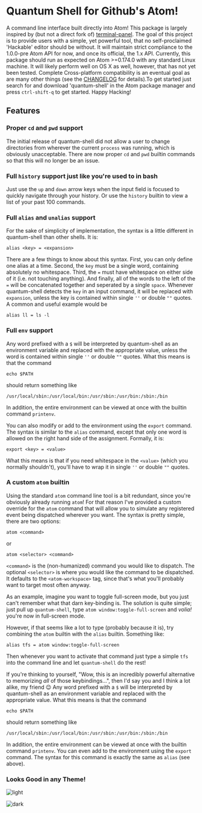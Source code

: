 # Quantum Shell for Github's Atom!
A command line interface built directly into Atom! This package is largely inspired by (but not a direct fork of) [terminal-panel](http://github.com/thedaniel/terminal-panel). The goal of this project is to provide users with a simple, yet powerful tool, that no self-proclaimed 'Hackable' editor should be without. It will maintain strict compliance to the 1.0.0-pre Atom API for now, and once its official, the 1.x API. Currently, this package should run as expected on Atom >=0.174.0 with any standard Linux machine. It will likely perform well on OS X as well, however, that has not yet been tested. Complete Cross-platform compatibility is an eventual goal as are many other things (see the [CHANGELOG](https://github.com/sedabull/quantum-shell/blob/master/CHANGELOG.md) for details).To get started just search for and download 'quantum-shell' in the Atom package manager and press `ctrl-shift-q` to get started. Happy Hacking!
## Features
### Proper `cd` and `pwd` support
The initial release of quantum-shell did not allow a user to change directories from wherever the current `process` was running, which is obviously unacceptable. There are now proper `cd` and `pwd` builtin commands so that this will no longer be an issue.
### Full `history` support just like you're used to in bash
Just use the `up` and `down` arrow keys when the input field is focused to quickly navigate through your history. Or use the `history` builtin to view a list of your past 100 commands.
### Full `alias` and `unalias` support
For the sake of simplicity of implementation, the syntax is a little different in quantum-shell than other shells. It is:
```
alias <key> = <expansion>
```

There are a few things to know about this syntax. First, you can only define one alias at a time. Second, the `key` must be a single word, containing absolutely no whitespace. Third, the `=` must have whitespace on either side of it (i.e. not touching anything). And finally, all of the words to the left of the `=` will be concatenated together and seperated by a single `space`. Whenever quantum-shell detects the `key` in an input command, it will be replaced with `expansion`, unless the key is contained within single `''` or  double `""` quotes. A common and useful example would be
```
alias ll = ls -l
```
### Full `env` support
Any word prefixed with a `$` will be interpreted by quantum-shell as an environment variable and replaced with the appropriate value, unless the word is contained within single `''` or  double `""` quotes. What this means is that the command
```
echo $PATH
```
should return something like
```
/usr/local/sbin:/usr/local/bin:/usr/sbin:/usr/bin:/sbin:/bin
```
In addition, the entire environment can be viewed at once with the builtin command `printenv`.

You can also modify or add to the environment using the `export` command. The syntax is similar to the `alias` command, except that only one word is allowed on the right hand side of the assignment. Formally, it is:
```
export <key> = <value>
```
What this means is that if you need whitespace in the `<value>` (which you normally shouldn't), you'll have to wrap it in single `''` or double `""` quotes.
### A custom `atom` builtin
Using the standard `atom` command line tool is a bit redundant, since you're obviously already running `atom`! For that reason I've provided a custom override for the `atom` command that will allow you to simulate any registered event being dispatched wherever you want. The syntax is pretty simple, there are two options:
```
atom <command>
```
or
```
atom <selector> <command>
```
`<command>` is the (non-humanized) command you would like to dispatch. The optional `<selector>` is where you would like the command to be dispatched. It defaults to the `<atom-workspace>` tag, since that's what you'll probably want to target most often anyway.

As an example, imagine you want to toggle full-screen mode, but you just can't remember what that darn key-binding is. The solution is quite simple; just pull up `quantum-shell`, type `atom window:toggle-full-screen` and *volia!* you're now in full-screen mode.

However, if that seems like a lot to type (probably because it is), try combining the `atom` builtin with the `alias` builtin. Something like:
```
alias tfs = atom window:toggle-full-screen
```
Then whenever you want to activate that command just type a simple `tfs` into the command line and let `quantum-shell` do the rest!

If you're thinking to yourself, "Wow, this is an incredibly powerful alternative to memorizing *all* of those keybindings...", then I'd say you and I think a lot alike, my friend :wink:
Any word prefixed with a `$` will be interpreted by quantum-shell as an environment variable and replaced with the appropriate value. What this means is that the command
```
echo $PATH
```
should return something like
```
/usr/local/sbin:/usr/local/bin:/usr/sbin:/usr/bin:/sbin:/bin
```
In addition, the entire environment can be viewed at once with the builtin command `printenv`. You can even add to the environment using the `export` command. The syntax for this command is exactly the same as `alias` (see above).
### Looks Good in any Theme!
![light](https://raw.githubusercontent.com/sedabull/quantum-shell/master/resources/quantum-shell-light.png)

![dark](https://raw.githubusercontent.com/sedabull/quantum-shell/master/resources/quantum-shell-dark.png)
